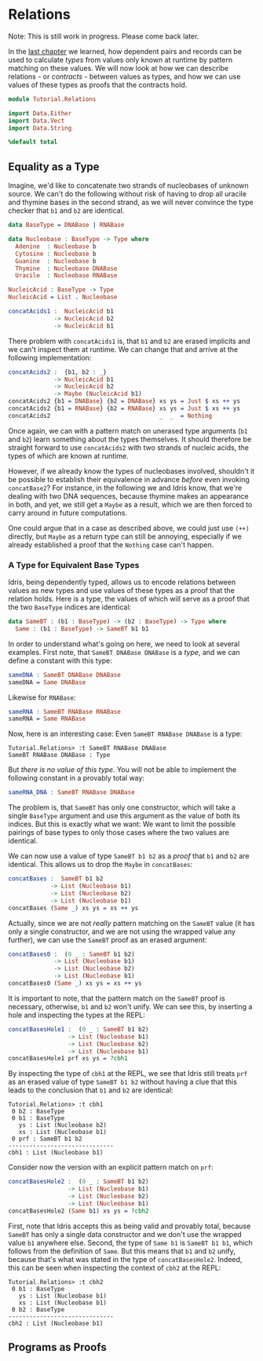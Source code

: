 # Relations

Note: This is still work in progress. Please come back later.

In the [last chapter](DPair.md) we learned, how dependent pairs
and records can be used to calculate *types* from values only known
at runtime by pattern matching on these values. We will now look
at how we can describe relations - or *contracts* - between
values as types, and how we can use values of these types as
proofs that the contracts hold.

```idris
module Tutorial.Relations

import Data.Either
import Data.Vect
import Data.String

%default total
```

## Equality as a Type

Imagine, we'd like to concatenate two strands of nucleobases
of unknown source. We can't do the following without risk
of having to drop all uracile and thymine bases in the
second strand, as we will never convince the type checker
that `b1` and `b2` are identical.

```idris
data BaseType = DNABase | RNABase

data Nucleobase : BaseType -> Type where
  Adenine  : Nucleobase b
  Cytosine : Nucleobase b
  Guanine  : Nucleobase b
  Thymine  : Nucleobase DNABase
  Uracile  : Nucleobase RNABase

NucleicAcid : BaseType -> Type
NucleicAcid = List . Nucleobase

concatAcids1 :  NucleicAcid b1
             -> NucleicAcid b2
             -> NucleicAcid b1
```

There problem with `concatAcids1` is, that `b1` and `b2` are erased
implicits and we can't inspect them at runtime. We can change that
and arrive at the following implementation:

```idris
concatAcids2 :  {b1, b2 : _}
             -> NucleicAcid b1
             -> NucleicAcid b2
             -> Maybe (NucleicAcid b1)
concatAcids2 {b1 = DNABase} {b2 = DNABase} xs ys = Just $ xs ++ ys
concatAcids2 {b1 = RNABase} {b2 = RNABase} xs ys = Just $ xs ++ ys
concatAcids2                               _  _  = Nothing
```

Once again, we can with a pattern match on unerased type
arguments (`b1` and `b2`) learn something about the types themselves.
It should therefore be straight forward to use `concatAcids2`
with two strands of nucleic acids, the types of which are known
at runtime.

However, if we already know the types of nucleobases involved,
shouldn't it be possible to establish their equivalence in advance
*before* even invoking `concatBase2`? For instance, in the
following we and Idris know, that we're dealing with two
DNA sequences, because thymine makes an appearance in both,
and yet, we still get a `Maybe` as a result, which we are
then forced to carry around in future computations.

One could argue that in a case as described above, we could
just use `(++)` directly, but `Maybe` as a return type can
still be annoying, especially if we already established a
proof that the `Nothing` case can't happen.

### A Type for Equivalent Base Types

Idris, being dependently typed, allows us to encode
relations between values as new types and use values
of these types as a proof that the relation holds. Here is
a type, the values of which will serve as a proof that the
two `BaseType` indices are identical:

```idris
data SameBT : (b1 : BaseType) -> (b2 : BaseType) -> Type where
  Same : (b1 : BaseType) -> SameBT b1 b1
```

In order to understand what's going on here, we need to look
at several examples. First note, that `SameBT DNABase DNABase` is
a *type*, and we can define a constant with this type:

```idris
sameDNA : SameBT DNABase DNABase
sameDNA = Same DNABase
```

Likewise for `RNABase`:

```idris
sameRNA : SameBT RNABase RNABase
sameRNA = Same RNABase
```

Now, here is an interesting case: Even `SameBT RNABase DNABase` is
a type:

```repl
Tutorial.Relations> :t SameBT RNABase DNABase
SameBT RNABase DNABase : Type
```

But *there is no value of this type*. You will not be able to
implement the following constant in a provably total way:

```idris
sameRNA_DNA : SameBT RNABase DNABase
```

The problem is, that `SameBT` has only one constructor, which will
take a single `BaseType` argument and use this argument as the
value of both its indices. But this is exactly what we want: We
want to limit the possible pairings of base types to only those
cases where the two values are identical.

We can now use a value of type `SameBT b1 b2` as a *proof* that
`b1` and `b2` are identical. This allows us to drop the `Maybe`
in `concatBases`:

```idris
concatBases :  SameBT b1 b2
            -> List (Nucleobase b1)
            -> List (Nucleobase b2)
            -> List (Nucleobase b1)
concatBases (Same _) xs ys = xs ++ ys
```

Actually, since we are not *really* pattern matching on the
`SameBT` value (it has only a single constructor, and we
are not using the wrapped value any further), we can use
the `SameBT` proof as an erased argument:

```idris
concatBases0 :  (0 _ : SameBT b1 b2)
             -> List (Nucleobase b1)
             -> List (Nucleobase b2)
             -> List (Nucleobase b1)
concatBases0 (Same _) xs ys = xs ++ ys
```

It is important to note, that the pattern match on the
`SameBT` proof is necessary, otherwise, `b1` and `b2`
won't unify. We can see this, by inserting a hole and
inspecting the types at the REPL:

```idris
concatBasesHole1 :  (0 _ : SameBT b1 b2)
                 -> List (Nucleobase b1)
                 -> List (Nucleobase b2)
                 -> List (Nucleobase b1)
concatBasesHole1 prf xs ys = ?cbh1
```

By inspecting the type of `cbh1` at the REPL, we see that
Idris still treats `prf` as an erased value of type
`SameBT b1 b2` without having a clue that this leads
to the conclusion that `b1` and `b2` are identical:

```repl
Tutorial.Relations> :t cbh1
 0 b2 : BaseType
 0 b1 : BaseType
   ys : List (Nucleobase b2)
   xs : List (Nucleobase b1)
 0 prf : SameBT b1 b2
------------------------------
cbh1 : List (Nucleobase b1)
```

Consider now the version with an explicit pattern match
on `prf`:

```idris
concatBasesHole2 :  (0 _ : SameBT b1 b2)
                 -> List (Nucleobase b1)
                 -> List (Nucleobase b2)
                 -> List (Nucleobase b1)
concatBasesHole2 (Same b1) xs ys = ?cbh2
```

First, note that Idris accepts this as being valid and
provably total, because `SameBT` has only a single
data constructor and we don't use the wrapped value `b1`
anywhere else. Second, the type of `Same b1` is
`SameBT b1 b1`, which follows from the definition of `Same`.
But this means that `b1` and `b2` unify, because that's
what was stated in the type of `concatBasesHole2`. Indeed,
this can be seen when inspecting the context of `cbh2` at
the REPL:

```repl
Tutorial.Relations> :t cbh2
 0 b1 : BaseType
   ys : List (Nucleobase b1)
   xs : List (Nucleobase b1)
 0 b2 : BaseType
------------------------------
cbh2 : List (Nucleobase b1)
```

## Programs as Proofs

<!-- vi: filetype=idris2
-->
